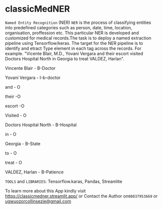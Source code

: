 # classicMedNER
`Named Entity Recognition` (NER)
`NER` is the process of classifying entities into predefined categories such as person, date, time, location, organisation, proffession etc.
This particular NER is developed and customized for medical records.The task is to deploy a named extraction pipeline using Tensorflow/keras.
The target for the NER pipeline is to identify and etract Type element in each tag across the records.
For example. "Vicente Blair, M.D., Yovani Vergara and their escort  visited Doctors Hospital North in Georgia to treat VALDEZ, Harlan". 

Vincente Blair - B-Doctor

Yovani Vergara - I-b-doctor

and - O

their -O

escort -O

Visited - O

Doctors Hospital North - B-Hospital

in - O

Georgia - B-State

to - O

treat - O

VALDEZ, Harlan - B-Patience

`TOOLS` and `LIBRARIES`:
Tensorflow.karas,
Pandas,
Streamlite

To learn more about this App kindly visit https://classicmedner.streamlit.app/
or Contact the Author on`08037953669` or ugwuozorcollinsezie@gmail.com
